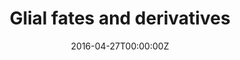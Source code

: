 ---
date: "2016-04-27T00:00:00Z"
external_link: https://adameykolab.srv.meduniwien.ac.at/pagoda2URL/index.html?fileURL=https://adameykolab.srv.meduniwien.ac.at/glialfates_share/p2w.bin
summary: 
title: Glial fates and derivatives
---